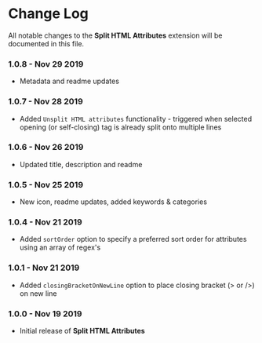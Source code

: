 # Change Log

All notable changes to the **Split HTML Attributes** extension will be documented in this file.

### **1.0.8** - Nov 29 2019

- Metadata and readme updates

### **1.0.7** - Nov 28 2019

- Added `Unsplit HTML attributes` functionality - triggered when selected opening (or self-closing) tag is already split onto multiple lines

### **1.0.6** - Nov 26 2019

- Updated title, description and readme

### **1.0.5** - Nov 25 2019

- New icon, readme updates, added keywords & categories

### **1.0.4** - Nov 21 2019

- Added `sortOrder` option to specify a preferred sort order for attributes using an array of regex's

### **1.0.1** - Nov 21 2019

- Added `closingBracketOnNewLine` option to place closing bracket (> or />) on new line

### **1.0.0** - Nov 19 2019

- Initial release of **Split HTML Attributes**